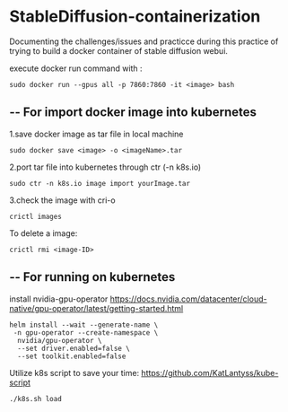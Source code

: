 # StableDiffusion-containerization
Documenting the challenges/issues and practicce during this practice of trying to build a docker container of stable diffusion webui.


execute docker run command with :

    sudo docker run --gpus all -p 7860:7860 -it <image> bash


--
For import docker image into kubernetes
--

1.save docker image as tar file in local machine

    sudo docker save <image> -o <imageName>.tar

2.port tar file into kubernetes through ctr (-n k8s.io)

    sudo ctr -n k8s.io image import yourImage.tar

3.check the image with cri-o

    crictl images

To delete a image: 

    crictl rmi <image-ID>
--
For running on kubernetes
--

install nvidia-gpu-operator <https://docs.nvidia.com/datacenter/cloud-native/gpu-operator/latest/getting-started.html>

    helm install --wait --generate-name \
     -n gpu-operator --create-namespace \
      nvidia/gpu-operator \
      --set driver.enabled=false \
      --set toolkit.enabled=false

Utilize k8s script to save your time:     https://github.com/KatLantyss/kube-script

    ./k8s.sh load

